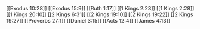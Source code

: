 [[Exodus 10:28]]
[[Exodus 15:9]]
[[Ruth 1:17]]
[[1 Kings 2:23]]
[[1 Kings 2:28]]
[[1 Kings 20:10]]
[[2 Kings 6:31]]
[[2 Kings 19:10]]
[[2 Kings 19:22]]
[[2 Kings 19:27]]
[[Proverbs 27:1]]
[[Daniel 3:15]]
[[Acts 12:4]]
[[James 4:13]]
